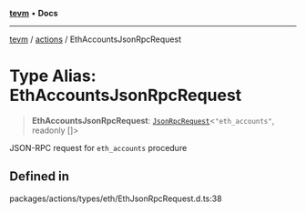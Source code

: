 [**tevm**](../../README.md) • **Docs**

***

[tevm](../../modules.md) / [actions](../README.md) / EthAccountsJsonRpcRequest

# Type Alias: EthAccountsJsonRpcRequest

> **EthAccountsJsonRpcRequest**: [`JsonRpcRequest`](../../index/type-aliases/JsonRpcRequest.md)\<`"eth_accounts"`, readonly []\>

JSON-RPC request for `eth_accounts` procedure

## Defined in

packages/actions/types/eth/EthJsonRpcRequest.d.ts:38
